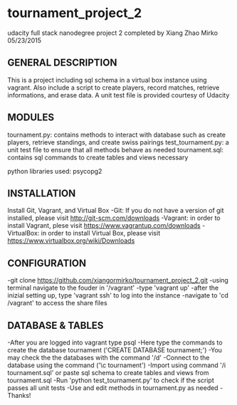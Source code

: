 # tournament_project_2
udacity full stack nanodegree project 2 completed by Xiang Zhao Mirko
05/23/2015

GENERAL DESCRIPTION
-------------------
This is a project including sql schema in a virtual box instance using vagrant. Also include a script to create players, record matches, retrieve informations, and erase data. A unit test file is provided courtesy of Udacity

MODULES
-------------------
tournament.py: contains methods to interact with database such as create players, retrieve standings, and create swiss pairings
test_tournament.py: a unit test file to ensure that all methods behave as needed
tournament.sql: contains sql commands to create tables and views necessary

python libraries used: psycopg2

INSTALLATION
-------------------
Install Git, Vagrant, and Virtual Box
-Git: If you do not have a version of git installed, please visit http://git-scm.com/downloads
-Vagrant: in order to install Vagrant, plese visit https://www.vagrantup.com/downloads
-VirtualBox: in order to install Virtual Box, please visit https://www.virtualbox.org/wiki/Downloads

CONFIGURATION
-------------------
-git clone https://github.com/xiangormirko/tournament_project_2.git
-using terminal navigate to the fouder in '/vagrant'
-type 'vagrant up'
-after the inizial setting up, type 'vagrant ssh' to log into the instance
-navigate to 'cd /vagrant' to access the share files

DATABASE & TABLES
-------------------
-After you are logged into vagrant type psql
-Here type the commands to create the database tournament ('CREATE DATABASE tournament;')
-You may check the the databases with the command '/d'
-Connect to the database using the command ('\c tournament')
-Import using command '/i tournament.sql' or paste sql schema to create tables and views from tournament.sql
-Run 'python test_tournament.py' to check if the script passes all unit tests
-Use and edit methods in tournament.py as needed
-Thanks!




